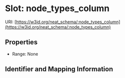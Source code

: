 # Slot: node_types_column

URI: [https://w3id.org/neat_schema/:node_types_column](https://w3id.org/neat_schema/:node_types_column)



<!-- no inheritance hierarchy -->


## Properties

 * Range: None



## Identifier and Mapping Information





